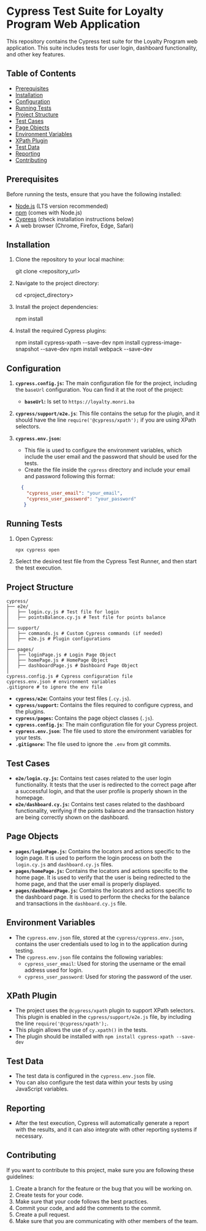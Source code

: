 # Cypress Test Suite for Loyalty Program Web Application

This repository contains the Cypress test suite for the Loyalty Program web application. This suite includes tests for user login, dashboard functionality, and other key features.

## Table of Contents

- [Prerequisites](#prerequisites)
- [Installation](#installation)
- [Configuration](#configuration)
- [Running Tests](#running-tests)
- [Project Structure](#project-structure)
- [Test Cases](#test-cases)
- [Page Objects](#page-objects)
- [Environment Variables](#environment-variables)
- [XPath Plugin](#xpath-plugin)
- [Test Data](#test-data)
- [Reporting](#reporting)
- [Contributing](#contributing)

## Prerequisites

Before running the tests, ensure that you have the following installed:

- [Node.js](https://nodejs.org/) (LTS version recommended)
- [npm](https://www.npmjs.com/) (comes with Node.js)
- [Cypress](https://www.cypress.io/) (check installation instructions below)
- A web browser (Chrome, Firefox, Edge, Safari)

## Installation

1.  Clone the repository to your local machine:

    
    git clone <repository_url>
    

2.  Navigate to the project directory:

    
    cd <project_directory>
    

3.  Install the project dependencies:

    
    npm install
    

4.  Install the required Cypress plugins:
     
    npm install cypress-xpath --save-dev
    npm install cypress-image-snapshot --save-dev
    npm install webpack --save-dev
    

## Configuration

1.  **`cypress.config.js`:** The main configuration file for the project, including the `baseUrl` configuration. You can find it at the root of the project:
    *   **`baseUrl`:** Is set to `https://loyalty.monri.ba`

2.   **`cypress/support/e2e.js`**: This file contains the setup for the plugin, and it should have the line `require('@cypress/xpath');` if you are using XPath selectors.

3.  **`cypress.env.json`:**
    * This file is used to configure the environment variables, which include the user email and the password that should be used for the tests.
    * Create the file inside the `cypress` directory and include your email and password following this format:
    ```json
      {
        "cypress_user_email": "your_email",
        "cypress_user_password": "your_password"
       }
    ```

## Running Tests

1.  Open Cypress:

    ```bash
    npx cypress open
    ```

2.  Select the desired test file from the Cypress Test Runner, and then start the test execution.

## Project Structure
```
cypress/
├── e2e/
│   ├── login.cy.js # Test file for login
│   ├── pointsBalance.cy.js # Test file for points balance
│
├── support/
│   ├── commands.js # Custom Cypress commands (if needed)
│   ├── e2e.js # Plugin configurations
│
├── pages/
│   ├── loginPage.js # Login Page Object
│   ├── homePage.js # HomePage Object
│   ├── dashboardPage.js # Dashboard Page Object
│
cypress.config.js # Cypress configuration file
cypress.env.json # environment variables
.gitignore # to ignore the env file
```

-   **`cypress/e2e`:** Contains your test files (`.cy.js`).
-   **`cypress/support`:** Contains the files required to configure cypress, and the plugins.
-   **`cypress/pages`:** Contains the page object classes (`.js`).
-   **`cypress.config.js`**: The main configuration file for your Cypress project.
-   **`cypress.env.json`**: The file used to store the environment variables for your tests.
-   **`.gitignore`:** The file used to ignore the `.env` from git commits.

## Test Cases

-   **`e2e/login.cy.js`:** Contains test cases related to the user login functionality. It tests that the user is redirected to the correct page after a successful login, and that the user profile is properly shown in the homepage.
-   **`e2e/dashboard.cy.js`:** Contains test cases related to the dashboard functionality, verifying if the points balance and the transaction history are being correctly shown on the dashboard.

## Page Objects

-   **`pages/loginPage.js`:** Contains the locators and actions specific to the login page. It is used to perform the login process on both the `login.cy.js` and `dashboard.cy.js` files.
-    **`pages/homePage.js`:** Contains the locators and actions specific to the home page. It is used to verify that the user is being redirected to the home page, and that the user email is properly displayed.
-   **`pages/dashboardPage.js`:** Contains the locators and actions specific to the dashboard page. It is used to perform the checks for the balance and transactions in the `dashboard.cy.js` file.

## Environment Variables

* The `cypress.env.json` file, stored at the `cypress/cypress.env.json`, contains the user credentials used to log in to the application during testing.
*  The `cypress.env.json` file contains the following variables:
    *   `cypress_user_email`: Used for storing the username or the email address used for login.
    *   `cypress_user_password`: Used for storing the password of the user.

## XPath Plugin

* The project uses the `@cypress/xpath` plugin to support XPath selectors. This plugin is enabled in the `cypress/support/e2e.js` file, by including the line `require('@cypress/xpath');`.
* This plugin allows the use of `cy.xpath()` in the tests.
* The plugin should be installed with `npm install cypress-xpath --save-dev`

## Test Data

- The test data is configured in the `cypress.env.json` file.
- You can also configure the test data within your tests by using JavaScript variables.

## Reporting

*  After the test execution, Cypress will automatically generate a report with the results, and it can also integrate with other reporting systems if necessary.

## Contributing

If you want to contribute to this project, make sure you are following these guidelines:

1. Create a branch for the feature or the bug that you will be working on.
2. Create tests for your code.
3. Make sure that your code follows the best practices.
4. Commit your code, and add the comments to the commit.
5. Create a pull request.
6. Make sure that you are communicating with other members of the team.
